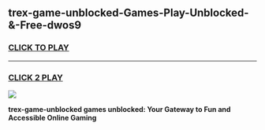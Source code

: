 
## trex-game-unblocked-Games-Play-Unblocked-&-Free-dwos9
<h3>
<a href="https://premium76.site?title=trex-game-unblocked&ref=24A">CLICK TO PLAY</a></h3>
<hr>

<h3>
<a href="https://premium76.site?title=trex-game-unblocked&ref=24A">CLICK 2 PLAY</a>
  
</h3>

<a href="https://premium76.site?title=trex-game-unblocked&ref=24A"><img src="https://clearcache.store/games.png"></a>


**trex-game-unblocked games unblocked: Your Gateway to Fun and Accessible Online Gaming**
